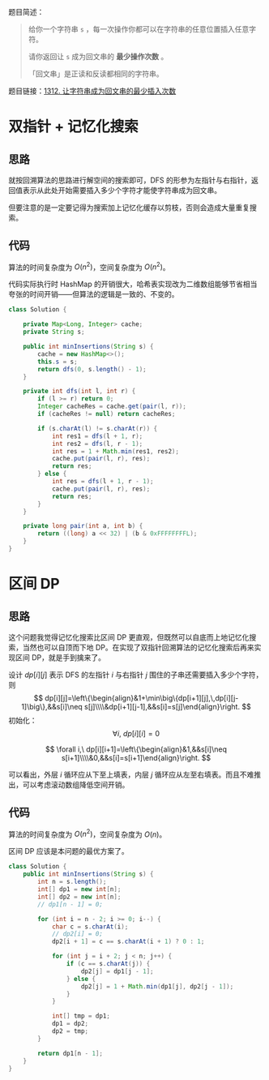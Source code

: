 题目简述：

> 给你一个字符串 `s` ，每一次操作你都可以在字符串的任意位置插入任意字符。
>
> 请你返回让 `s` 成为回文串的 **最少操作次数** 。
>
> 「回文串」是正读和反读都相同的字符串。

题目链接：[1312. 让字符串成为回文串的最少插入次数](https://leetcode.cn/problems/minimum-insertion-steps-to-make-a-string-palindrome/)

# 双指针 + 记忆化搜索

## 思路

就按回溯算法的思路进行解空间的搜索即可，DFS 的形参为左指针与右指针，返回值表示从此处开始需要插入多少个字符才能使字符串成为回文串。

但要注意的是一定要记得为搜索加上记忆化缓存以剪枝，否则会造成大量重复搜索。

## 代码

算法的时间复杂度为 $O(n^2)$，空间复杂度为 $O(n^2)$。

代码实际执行时 HashMap 的开销很大，哈希表实现改为二维数组能够节省相当夸张的时间开销——但算法的逻辑是一致的、不变的。

```java
class Solution {

    private Map<Long, Integer> cache;
    private String s;

    public int minInsertions(String s) {
        cache = new HashMap<>();
        this.s = s;
        return dfs(0, s.length() - 1);
    }

    private int dfs(int l, int r) {
        if (l >= r) return 0;
        Integer cacheRes = cache.get(pair(l, r));
        if (cacheRes != null) return cacheRes;

        if (s.charAt(l) != s.charAt(r)) {
            int res1 = dfs(l + 1, r);
            int res2 = dfs(l, r - 1);
            int res = 1 + Math.min(res1, res2);
            cache.put(pair(l, r), res);
            return res;
        } else {
            int res = dfs(l + 1, r - 1);
            cache.put(pair(l, r), res);
            return res;
        }
    }

    private long pair(int a, int b) {
        return ((long) a << 32) | (b & 0xFFFFFFFFL);
    }
}
```

# 区间 DP

## 思路

这个问题我觉得记忆化搜索比区间 DP 更直观，但既然可以自底而上地记忆化搜索，当然也可以自顶而下地 DP。在实现了双指针回溯算法的记忆化搜索后再来实现区间 DP，就是手到擒来了。

设计 $dp[i][j]$ 表示 DFS 的左指针 $i$ 与右指针 $j$ 围住的子串还需要插入多少个字符，则
$$
dp[i][j]=\left\{\begin{align}&1+\min\big\{dp[i+1][j],\,dp[i][j-1]\big\},&&s[i]\neq s[j]\\\\&dp[i+1][j-1],&&s[i]=s[j]\end{align}\right.
$$
初始化：
$$
\forall i,\ dp[i][i]=0
$$

$$
\forall i,\ dp[i][i+1]=\left\{\begin{align}&1,&&s[i]\neq s[i+1]\\\\&0,&&s[i]=s[i+1]\end{align}\right.
$$

可以看出，外层 $i$ 循环应从下至上填表，内层 $j$ 循环应从左至右填表。而且不难推出，可以考虑滚动数组降低空间开销。

## 代码

算法的时间复杂度为 $O(n^2)$，空间复杂度为 $O(n)$。

区间 DP 应该是本问题的最优方案了。

```java
class Solution {
    public int minInsertions(String s) {
        int n = s.length();
        int[] dp1 = new int[n];
        int[] dp2 = new int[n];
        // dp1[n - 1] = 0;

        for (int i = n - 2; i >= 0; i--) {
            char c = s.charAt(i);
            // dp2[i] = 0;
            dp2[i + 1] = c == s.charAt(i + 1) ? 0 : 1;

            for (int j = i + 2; j < n; j++) {
                if (c == s.charAt(j)) {
                    dp2[j] = dp1[j - 1];
                } else {
                    dp2[j] = 1 + Math.min(dp1[j], dp2[j - 1]);
                }
            }

            int[] tmp = dp1;
            dp1 = dp2;
            dp2 = tmp;
        }

        return dp1[n - 1];
    }
}
```

